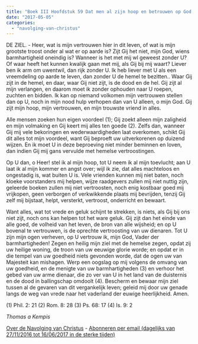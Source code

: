 ```yaml
---
title: "Boek III Hoofdstuk 59 Dat men al zijn hoop en betrouwen op God alleen moet vestigen"
date: "2017-05-05"
categories: 
  - "navolging-van-christus"
---
```


DE ZIEL. - Heer, wat is mijn vertrouwen hier in dit leven, of wat is mijn grootste troost onder al wat er op aarde is? Zijt Gij het niet, mijn God, wiens barmhartigheid oneindig is? Wanneer is het met mij wl geweest zonder U? Of waar heeft het kunnen kwalijk gaan met mij, als Gij bij mij waart? Liever ben ik arm om uwentwil, dan rijk zonder U. Ik heb liever met U als een vreemdeling op aarde te leven, dan zonder U de hemel te bezitten.. Waar Gij zijt in de hemel, en daar, waar Gij niet zijt, is de dood en de hel. Gij zijt al mijn verlangen, en daarom moet ik zonder ophouden naar U roepen, zuchten en bidden. Ik kan op niemand volkomen mijn vertrouwen stellen dan op U, noch in mijn nood hulp verhopen dan van U alleen, o mijn God. Gij zijt mijn hoop, mijn vertrouwen, en mijn trouwste vriend in alles.

Alle mensen zoeken hun eigen voordeel (1); Gij zoekt alleen mijn zaligheid en mijn volmaking en Gij keert mij alles ten goede (2). Zelfs dan, wanneer Gij mij vele bekoringen en wederwaardigheden laat overkomen, schikt Gij dit alles tot mijn voordeel, want Gij beproeft uw uitverkorenen op duizend wijzen. En ik moet U in deze beproeving niet minder beminnen en loven, dan indien Gij mij gans vervulde met hemelse vertroostingen.

Op U dan, o Heer! stel ik al mijn hoop, tot U neem ik al mijn toevlucht; aan U laat ik al mijn kommer en angst over; wijl ik zie, dat alles machteloos en ongestadig is, wat buiten U is. Vele vrienden kunnen mij niet baten, noch kloeke voorstanders mij helpen, wijze raadgevers zullen mij niet nuttig zijn, geleerde boeken zullen mij niet vertroosten, noch enig kostbaar goed mij vrijkopen, geen verborgen of verkwikkende plaats mij bevrijden, tenzij Gij zelf mij bijstaat, helpt, versterkt, vertroost, onderricht en bewaart.

Want alles, wat tot vrede en geluk schijnt te strekken, is niets, als Gij bij ons niet zijt, noch ons kan helpen tot het ware geluk. Gij zijt dan het einde van alle goed, de volheid van het leven, de bron van alle wijsheid; en op U bovenal te vertrouwen, is de oprechte vertroosting van uw dienaren. Tot U zijn mijn ogen verheven, op U vertrouw ik, mijn God, Vader der barmhartigheden! Zegen en heilig mijn ziel met de hemelse zegen, opdat zij uw heilige woning, de troon van uw eeuwige glorie worde; en opdat er in die tempel van uw goedheid niets gevonden worde, dat de ogen uw van Majesteit kan mishagen. Werp een oogslag op mij volgens de omvang van uw goedheid, en de menigte van uw barmhartigheden (3) en verhoor het gebed van uw arme dienaar, die zo ver van U in het land van de duisternis en de dood in ballingschap omdoolt (4). Bescherm en bewaar mijn ziel tussen al de gevaren van dit vergankelijk leven; geleid mij door uw genade langs de weg van vrede naar het vaderland der euwige heerlijkheid. Amen.

(1) Phil. 2: 21 (2) Rom. 8: 28 (3) Ps. 68: 17 (4) Is. 9: 2

_Thomas a Kempis_

[Over de Navolging van Christus](/blog/de-navolging-van-christus-in-de-sterke-tijden/) - [Abonneren per email (dagelijks van 27/11/2016 tot 16/06/2017 in de sterke tijden)](http://eepurl.com/cg9VGT)

